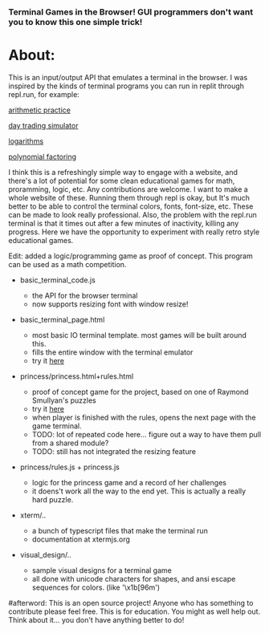 ### Terminal Games in the Browser! GUI programmers don't want you to know this one simple trick!

# About:
This is an input/output API that emulates a terminal in the browser. I was inspired by the kinds of terminal programs you can run in replit through repl.run, for example:

[arithmetic practice](http://quest.borisvolk.repl.run)

[day trading simulator](http://stocks.borisvolk.repl.run)

[logarithms](http://logquiz.borisvolk.repl.run)

[polynomial factoring](http://factorquiz.borisvolk.repl.run)

I think this is a refreshingly simple way to engage with a website, and there's a lot of potential for some clean educational games for math, proramming, logic, etc. Any contributions are welcome. I want to make a whole website of these. Running them through repl is okay, but It's much better to be able to control the terminal colors, fonts, font-size, etc. These can be made to look really professional. Also, the problem with the repl.run terminal is that it times out after a few minutes of inactivity, killing any progress. Here we have the opportunity to experiment with really retro style educational games. 

Edit: added a logic/programming game as proof of concept. This program can be used as a math competition.

- basic_terminal_code.js
  - the API for the browser terminal
  - now supports resizing font with window resize!

- basic_terminal_page.html
  - most basic IO terminal template. most games will be built around this.
  - fills the entire window with the terminal emulator
  - try it [here](https://boris-volkov.github.io/browser_terminal_games/basic_terminal_page.html)

- princess/princess.html+rules.html
  - proof of concept game for the project, based on one of Raymond Smullyan's puzzles
  - try it [here](https://boris-volkov.github.io/browser_terminal_games/princess/rules.html)
  - when player is finished with the rules, opens the next page with the game terminal.
  - TODO: lot of repeated code here... figure out a way to have them pull from a shared module?
  - TODO: still has not integrated the resizing feature

- princess/rules.js + princess.js
  - logic for the princess game and a record of her challenges
  - it doens't work all the way to the end yet. This is actually a really hard puzzle.

- xterm/..
  - a bunch of typescript files that make the terminal run
  - documentation at xtermjs.org

- visual_design/..
  - sample visual designs for a terminal game
  - all done with unicode characters for shapes, and ansi escape sequences for colors. (like '\x1b[96m')

#afterword: 
This is an open source project! Anyone who has something to contribute please feel free. This is for education. You might as well help out. Think about it... you don't have anything better to do!
